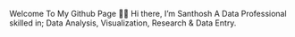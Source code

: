 Welcome To My Github Page
👋🏾 Hi there,
I’m Santhosh
A Data Professional skilled in; Data Analysis, Visualization, Research & Data Entry.
